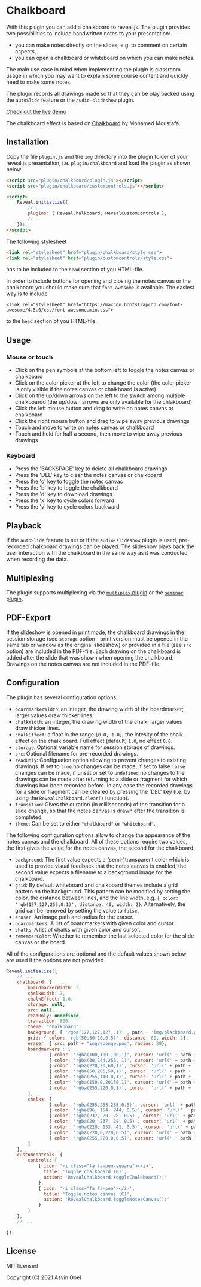 # Chalkboard

With this plugin you can add a chalkboard to reveal.js. The plugin provides two possibilities to include handwritten notes to your presentation:

* you can make notes directly on the slides, e.g. to comment on certain aspects,
* you can open a chalkboard or whiteboard on which you can make notes.

The main use case in mind when implementing the plugin is classroom usage in which you may want to explain some course content and quickly need to make some notes.

The plugin records all drawings made so that they can be play backed using the `autoSlide` feature or the `audio-slideshow` plugin.

[Check out the live demo](https://rajgoel.github.io/reveal.js-demos/chalkboard-demo.html)

The chalkboard effect is based on [Chalkboard](https://github.com/mmoustafa/Chalkboard) by Mohamed Moustafa.

## Installation

Copy the file `plugin.js` and the  `img` directory into the plugin folder of your reveal.js presentation, i.e. `plugin/chalkboard` and load the plugin as shown below.

````html
<script src="plugin/chalkboard/plugin.js"></script>
<script src="plugin/chalkboard/customcontrols.js"></script>

<script>
    Reveal.initialize({
        // ...
        plugins: [ RevealChalkboard, RevealCustomControls ],
        // ...
    });
</script>
````

The following stylesheet

````html
<link rel="stylesheet" href="plugin/chalkboard/style.css">
<link rel="stylesheet" href="plugin/customcontrols/style.css">
````

has to be included to the `head` section of you HTML-file.

In order to include buttons for opening and closing the notes canvas or the chalkboard you should make sure that `font-awesome` is available. The easiest way is to include

````
<link rel="stylesheet" href="https://maxcdn.bootstrapcdn.com/font-awesome/4.5.0/css/font-awesome.min.css">
````

to the `head` section of you HTML-file.

## Usage

### Mouse or touch

* Click on the pen symbols at the bottom left to toggle the notes canvas or chalkboard
* Click on the color picker at the left to change the color (the color picker is only visible if the notes canvas or chalkboard is active)
* Click on the up/down arrows on the left to the switch among multiple chalkboardd (the up/down arrows are only available for the chlakboard)
* Click the left mouse button and drag to write on notes canvas or chalkboard
* Click the right mouse button and drag to wipe away previous drawings
* Touch and move to write on notes canvas or chalkboard
* Touch and hold for half a second, then move to wipe away previous drawings

### Keyboard

* Press the 'BACKSPACE' key to delete all chalkboard drawings
* Press the 'DEL' key to clear the notes canvas or chalkboard
* Press the 'c' key to toggle the notes canvas
* Press the 'b' key to toggle the chalkboard
* Press the 'd' key to download drawings
* Press the 'x' key to cycle colors forward
* Press the 'y' key to cycle colors backward

## Playback

If the `autoSlide` feature is set or if the `audio-slideshow` plugin is used, pre-recorded chalkboard drawings can be played. The slideshow plays back the user interaction with the chalkboard in the same way as it was conducted when recording the data.

## Multiplexing

The plugin supports multiplexing via the [`multiplex` plugin](https://github.com/reveal/multiplex) or the [`seminar` plugin](https://github.com/rajgoel/reveal.js-plugins/tree/master/seminar).

## PDF-Export

If the slideshow is opened in [print mode](https://revealjs.com/pdf-export/), the chalkboard drawings in the session storage (see `storage` option - print version must be opened in the same tab or window as the original slideshow) or provided in a file (see `src` option) are included in the PDF-file. Each drawing on the chalkboard is added after the slide that was shown when opening the chalkboard. Drawings on the notes canvas are not included in the PDF-file.

## Configuration

The plugin has several configuration options:

* `boardmarkerWidth`: an integer, the drawing width of the boardmarker; larger values draw thicker lines.
* `chalkWidth`: an integer, the drawing width of the chalk; larger values draw thicker lines.
* `chalkEffect`: a float in the range `[0.0, 1.0]`, the intesity of the chalk effect on the chalk board. Full effect (default) `1.0`, no effect `0.0`.
* `storage`: Optional variable name for session storage of drawings.
* `src`: Optional filename for pre-recorded drawings.
* `readOnly`: Configuation option allowing to prevent changes to existing drawings. If set to `true` no changes can be made, if set to false `false` changes can be made, if unset or set to `undefined` no changes to the drawings can be made after returning to a slide or fragment for which drawings had been recorded before. In any case the recorded drawings for a slide or fragment can be cleared by pressing the 'DEL' key (i.e. by using the `RevealChalkboard.clear()` function).
* `transition`: Gives the duration (in milliseconds) of the transition for a slide change, so that the notes canvas is drawn after the transition is completed.
* `theme`: Can be set to either `"chalkboard"` or `"whiteboard"`.

The following configuration options allow to change the appearance of the notes canvas and the chalkboard. All of these options require two values, the first gives the value for the notes canvas, the second for the chalkboard.

* `background`: The first value expects a (semi-)transparent color which is used to provide visual feedback that the notes canvas is enabled, the second value expects a filename to a background image for the chalkboard.
* `grid`: By default whiteboard and chalkboard themes include a grid pattern on the background. This pattern can be modified by setting the color, the distance between lines, and the line width, e.g. `{ color: 'rgb(127,127,255,0.1)', distance: 40, width: 2}`. Alternatively, the grid can be removed by setting the value to `false`.
* `eraser`: An image path and radius for the eraser.
* `boardmarkers`: A list of boardmarkers with given color and cursor.
* `chalks`: A list of chalks with given color and cursor.
* `rememberColor`: Whether to remember the last selected color for the slide canvas or the board.

All of the configurations are optional and the default values shown below are used if the options are not provided.

````javascript
Reveal.initialize({
	// ...
    chalkboard: {
        boardmarkerWidth: 3,
        chalkWidth: 7,
        chalkEffect: 1.0,
        storage: null,
        src: null,
        readOnly: undefined,
        transition: 800,
        theme: "chalkboard",
        background: [ 'rgba(127,127,127,.1)' , path + 'img/blackboard.png' ],
        grid: { color: 'rgb(50,50,10,0.5)', distance: 80, width: 2},
        eraser: { src: path + 'img/sponge.png', radius: 20},
        boardmarkers : [
                { color: 'rgba(100,100,100,1)', cursor: 'url(' + path + 'img/boardmarker-black.png), auto'},
                { color: 'rgba(30,144,255, 1)', cursor: 'url(' + path + 'img/boardmarker-blue.png), auto'},
                { color: 'rgba(220,20,60,1)', cursor: 'url(' + path + 'img/boardmarker-red.png), auto'},
                { color: 'rgba(50,205,50,1)', cursor: 'url(' + path + 'img/boardmarker-green.png), auto'},
                { color: 'rgba(255,140,0,1)', cursor: 'url(' + path + 'img/boardmarker-orange.png), auto'},
                { color: 'rgba(150,0,20150,1)', cursor: 'url(' + path + 'img/boardmarker-purple.png), auto'},
                { color: 'rgba(255,220,0,1)', cursor: 'url(' + path + 'img/boardmarker-yellow.png), auto'}
        ],
        chalks: [
                { color: 'rgba(255,255,255,0.5)', cursor: 'url(' + path + 'img/chalk-white.png), auto'},
                { color: 'rgba(96, 154, 244, 0.5)', cursor: 'url(' + path + 'img/chalk-blue.png), auto'},
                { color: 'rgba(237, 20, 28, 0.5)', cursor: 'url(' + path + 'img/chalk-red.png), auto'},
                { color: 'rgba(20, 237, 28, 0.5)', cursor: 'url(' + path + 'img/chalk-green.png), auto'},
                { color: 'rgba(220, 133, 41, 0.5)', cursor: 'url(' + path + 'img/chalk-orange.png), auto'},
                { color: 'rgba(220,0,220,0.5)', cursor: 'url(' + path + 'img/chalk-purple.png), auto'},
                { color: 'rgba(255,220,0,0.5)', cursor: 'url(' + path + 'img/chalk-yellow.png), auto'}
        ]
    },
    customcontrols: {
  		controls: [
  			{ icon: '<i class="fa fa-pen-square"></i>',
  			  title: 'Toggle chalkboard (B)',
  			  action: 'RevealChalkboard.toggleChalkboard();'
  			},
  			{ icon: '<i class="fa fa-pen"></i>',
  			  title: 'Toggle notes canvas (C)',
  			  action: 'RevealChalkboard.toggleNotesCanvas();'
  			}
  		]
    },
    // ...

});
````

## License

MIT licensed

Copyright (C) 2021 Asvin Goel
